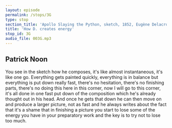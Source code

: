 ```yaml
---
layout: episode
permalink: /stops/3G
type: stop
section_title: 'Apollo Slaying the Python, sketch, 1852, Eugène Delacroix'
title: 'How D. creates energy'
stop_id: 3G
audio_file: 003G.mp3
---
```


## Patrick Noon

You see in the sketch how he composes, it's like almost instantaneous, it's like one go.  Everything gets painted quickly, everything is in balance but everything is put down really fast, there's no hesitation, there's no finishing parts, there's no doing this here in this corner, now I will go to this corner, it's all done in one fast put down of the composition which he's already thought out in his head.  And once he gets that down he can then move on and produce a larger picture, not as fast and he always writes about the fact that it's a shame that in finishing a picture you start to lose some of the energy you have in your preparatory work and the key is to try not to lose too much.
